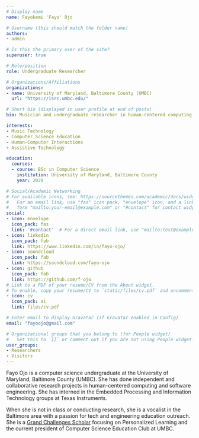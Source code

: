 ```yaml
---
# Display name
name: Fayokemi 'Fayo' Ojo

# Username (this should match the folder name)
authors:
- admin

# Is this the primary user of the site?
superuser: true

# Role/position
role: Undergraduate Researcher

# Organizations/Affiliations
organizations:
- name: University of Maryland, Baltimore County (UMBC)
  url: "https://isrc.umbc.edu/"

# Short bio (displayed in user profile at end of posts)
bio: Musician and undergraduate researcher in human-centered computing looking for interdisciplinary, graduate school opportunities.

interests:
- Music Technology
- Computer Science Education
- Human-Computer Interactions
- Assistive Technology

education:
  courses:
  - course: BSc in Computer Science
    institution: University of Maryland, Baltimore County
    year: 2020

# Social/Academic Networking
# For available icons, see: https://sourcethemes.com/academic/docs/widgets/#icons
#   For an email link, use "fas" icon pack, "envelope" icon, and a link in the
#   form "mailto:your-email@example.com" or "#contact" for contact widget.
social:
- icon: envelope
  icon_pack: fas
  link: '#contact'  # For a direct email link, use "mailto:test@example.org".
- icon: linkedin
  icon_pack: fab
  link: https://www.linkedin.com/in/fayo-ojo/
- icon: soundcloud
  icon_pack: fab
  link: https://soundcloud.com/fayo-ojo
- icon: github
  icon_pack: fab
  link: https://github.com/f-ojo
# Link to a PDF of your resume/CV from the About widget.
# To enable, copy your resume/CV to `static/files/cv.pdf` and uncomment the lines below.  
- icon: cv
  icon_pack: ai
  link: files/cv.pdf

# Enter email to display Gravatar (if Gravatar enabled in Config)
email: "fayoojo@gmail.com"

# Organizational groups that you belong to (for People widget)
#   Set this to `[]` or comment out if you are not using People widget.  
user_groups:
- Researchers
- Visitors
---
```


Fayo Ojo is a computer science undergraduate at the University of Maryland, Baltimore County (UMBC). She has done independent and collaborative research projects in human-centered computing and software engineering. She has interned in the Embedded Processing and Information Technology groups at Texas Instruments.

When she is not in class or conducting research, she is a vocalist in the Baltimore area with a passion for tech and engineering education outreach. She is a [Grand Challenges Scholar](http://engineeringchallenges.org/GrandChallengeScholarsProgram.aspx) focusing on Personalized Learning and the current president of Computer Science Education Club at UMBC.
